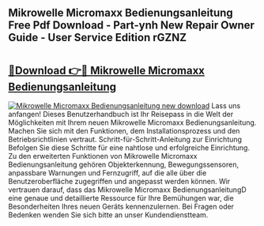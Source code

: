 ## Mikrowelle Micromaxx Bedienungsanleitung Free Pdf Download - Part-ynh New Repair Owner Guide - User Service Edition rGZNZ

# <h2><a href="http://df5ksb.blite.top/?on=Mikrowelle+Micromaxx+Bedienungsanleitung">🔗Download 👉🔴 Mikrowelle Micromaxx Bedienungsanleitung</a></h2>

[![Mikrowelle Micromaxx Bedienungsanleitung new download](https://i.imgur.com/lujVjoI.png)](http://df5ksb.blite.top/?on=Mikrowelle+Micromaxx+Bedienungsanleitung)
Lass uns anfangen! Dieses Benutzerhandbuch ist Ihr Reisepass in die Welt der Möglichkeiten mit Ihrem neuen Mikrowelle Micromaxx Bedienungsanleitung. Machen Sie sich mit den Funktionen, dem Installationsprozess und den Betriebsrichtlinien vertraut. Schritt-für-Schritt-Anleitung zur Einrichtung Befolgen Sie diese Schritte für eine nahtlose und erfolgreiche Einrichtung. Zu den erweiterten Funktionen von Mikrowelle Micromaxx Bedienungsanleitung gehören Objekterkennung, Bewegungssensoren, anpassbare Warnungen und Fernzugriff, auf die alle über die Benutzeroberfläche zugegriffen und angepasst werden können. Wir vertrauen darauf, dass das Mikrowelle Micromaxx BedienungsanleitungD eine genaue und detaillierte Ressource für Ihre Bemühungen war, die Besonderheiten Ihres neuen Geräts kennenzulernen. Bei Fragen oder Bedenken wenden Sie sich bitte an unser Kundendienstteam.
